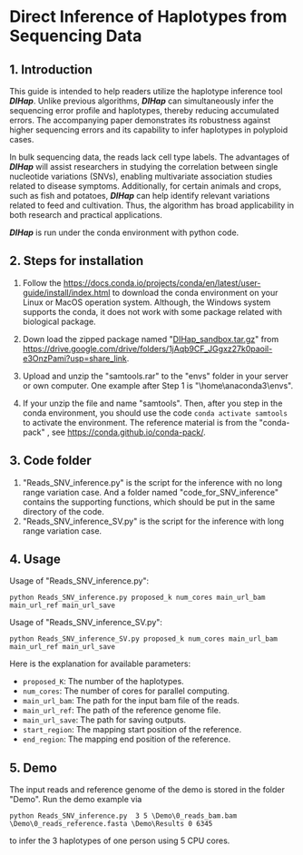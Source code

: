 # Direct Inference of Haplotypes from Sequencing Data

## 1. Introduction

This guide is intended to help readers utilize the haplotype inference tool ***DIHap***. Unlike previous algorithms, ***DIHap*** can simultaneously infer the sequencing error profile and haplotypes, thereby reducing accumulated errors. The accompanying paper demonstrates its robustness against higher sequencing errors and its capability to infer haplotypes in polyploid cases.

In bulk sequencing data, the reads lack cell type labels. The advantages of ***DIHap*** will assist researchers in studying the correlation between single nucleotide variations (SNVs), enabling multivariate association studies related to disease symptoms. Additionally, for certain animals and crops, such as fish and potatoes, ***DIHap*** can help identify relevant variations related to feed and cultivation. Thus, the algorithm has broad applicability in both research and practical applications.

***DIHap*** is run under the conda environment with python code.

## 2. Steps for installation

1. Follow the https://docs.conda.io/projects/conda/en/latest/user-guide/install/index.html to download the conda environment on your Linux or MacOS operation system. Although, the Windows system supports the conda, it does not work with some package related with biological package.

2. Down load the zipped package named "[DIHap_sandbox.tar.gz](https://drive.google.com/drive/folders/1jAqb9CF_JGgxz27k0paoil-e3OnzPami?usp=share_link)" from https://drive.google.com/drive/folders/1jAqb9CF_JGgxz27k0paoil-e3OnzPami?usp=share_link.

3. Upload and unzip the "samtools.rar" to the "envs" folder in your server or own computer. One example after Step 1 is "\home\anaconda3\envs\".

4. If your unzip the file and name "samtools". Then, after you step in the conda environment, you should use the code ```conda activate samtools``` to activate the environment. The reference material is from the "conda-pack" , see https://conda.github.io/conda-pack/.

## 3. Code folder
1. "Reads_SNV_inference.py" is the script for the inference with no long range variation case. And a folder named "code_for_SNV_inference" contains the supporting functions, which should be put in the same directory of the code.
2. "Reads_SNV_inference_SV.py" is the script for the inference with long range variation case.

## 4. Usage

Usage of "Reads_SNV_inference.py":

```shell
python Reads_SNV_inference.py proposed_k num_cores main_url_bam main_url_ref main_url_save
```

Usage of "Reads_SNV_inference_SV.py": 

```
python Reads_SNV_inference_SV.py proposed_k num_cores main_url_bam main_url_ref main_url_save
```

Here is the explanation for available parameters:

* ``proposed_K``: The number of the haplotypes. 
* ``num_cores``: The number of cores for parallel computing. 
* ``main_url_bam``: The path for the input bam file of the reads. 
* ``main_url_ref``: The path of the reference genome file. 
* ``main_url_save``: The path for saving outputs. 
* ``start_region``: The mapping start position of the reference.
* ``end_region``:  The mapping end position of the reference.

## 5. Demo

The input reads and reference genome of the demo is stored in the folder "Demo". Run the demo example via

```shell
python Reads_SNV_inference.py  3 5 \Demo\0_reads_bam.bam \Demo\0_reads_reference.fasta \Demo\Results 0 6345
```

to infer the 3 haplotypes of one person using 5 CPU cores. 



